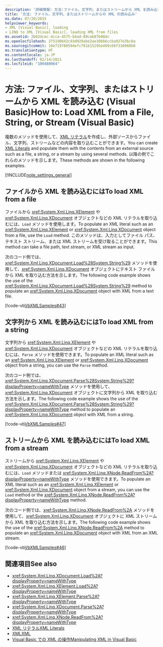```yaml
---
description: '詳細情報: 方法:ファイル、文字列、またはストリームから XML を読み込む (Visual Basic)'
title: '方法: ファイル、文字列、またはストリームからの XML の読み込み'
ms.date: 07/20/2015
helpviewer_keywords:
- XML [Visual Basic], loading
- LINQ to XML [Visual Basic], loading XML from files
ms.assetid: 2b02dcec-4cca-4575-b4ad-89ceb87b984c
ms.openlocfilehash: 375190642c93d929abe2ae10bb6ccba927e3bc8a
ms.sourcegitcommit: 10e719780594efc781b15295e499c66f316068b8
ms.translationtype: HT
ms.contentlocale: ja-JP
ms.lasthandoff: 02/14/2021
ms.locfileid: "100480064"
---
```

# <a name="how-to-load-xml-from-a-file-string-or-stream-visual-basic"></a><span data-ttu-id="9d2a2-103">方法: ファイル、文字列、またはストリームから XML を読み込む (Visual Basic)</span><span class="sxs-lookup"><span data-stu-id="9d2a2-103">How to: Load XML from a File, String, or Stream (Visual Basic)</span></span>

<span data-ttu-id="9d2a2-104">複数のメソッドを使用して、[XML リテラル](../../../language-reference/xml-literals/index.md)を作成し、外部ソースからファイル、文字列、ストリームなどの内容を取り込むことができます。</span><span class="sxs-lookup"><span data-stu-id="9d2a2-104">You can create [XML Literals](../../../language-reference/xml-literals/index.md) and populate them with the contents from an external source such as a file, a string, or a stream by using several methods.</span></span> <span data-ttu-id="9d2a2-105">以降の例でこれらのメソッドを示します。</span><span class="sxs-lookup"><span data-stu-id="9d2a2-105">These methods are shown in the following examples.</span></span>

[!INCLUDE[note_settings_general](~/includes/note-settings-general-md.md)]

## <a name="to-load-xml-from-a-file"></a><span data-ttu-id="9d2a2-106">ファイルから XML を読み込むには</span><span class="sxs-lookup"><span data-stu-id="9d2a2-106">To load XML from a file</span></span>

<span data-ttu-id="9d2a2-107">ファイルから <xref:System.Xml.Linq.XElement> や <xref:System.Xml.Linq.XDocument> オブジェクトなどの XML リテラルを取り込むには、`Load` メソッドを使用します。</span><span class="sxs-lookup"><span data-stu-id="9d2a2-107">To populate an XML literal such as an <xref:System.Xml.Linq.XElement> or <xref:System.Xml.Linq.XDocument> object from a file, use the `Load` method.</span></span> <span data-ttu-id="9d2a2-108">このメソッドは、入力としてファイル パス、テキスト ストリーム、または XML ストリームを受け取ることができます。</span><span class="sxs-lookup"><span data-stu-id="9d2a2-108">This method can take a file path, text stream, or XML stream as input.</span></span>

<span data-ttu-id="9d2a2-109">次のコード例では、<xref:System.Xml.Linq.XDocument.Load%28System.String%29> メソッドを使用して、<xref:System.Xml.Linq.XDocument> オブジェクトにテキスト ファイルから XML を取り込む方法を示します。</span><span class="sxs-lookup"><span data-stu-id="9d2a2-109">The following code example shows the use of the <xref:System.Xml.Linq.XDocument.Load%28System.String%29> method to populate an <xref:System.Xml.Linq.XDocument> object with XML from a text file.</span></span>

[!code-vb[VbXMLSamples#43](~/samples/snippets/visualbasic/VS_Snippets_VBCSharp/VbXMLSamples/VB/XMLSamples15.vb#43)]

## <a name="to-load-xml-from-a-string"></a><span data-ttu-id="9d2a2-110">文字列から XML を読み込むには</span><span class="sxs-lookup"><span data-stu-id="9d2a2-110">To load XML from a string</span></span>

<span data-ttu-id="9d2a2-111">文字列から <xref:System.Xml.Linq.XElement> や <xref:System.Xml.Linq.XDocument> オブジェクトなどの XML リテラルを取り込むには、`Parse` メソッドを使用できます。</span><span class="sxs-lookup"><span data-stu-id="9d2a2-111">To populate an XML literal such as an <xref:System.Xml.Linq.XElement> or <xref:System.Xml.Linq.XDocument> object from a string, you can use the `Parse` method.</span></span>

<span data-ttu-id="9d2a2-112">次のコード例では、<xref:System.Xml.Linq.XDocument.Parse%28System.String%29?displayProperty=nameWithType> メソッドを使用して、<xref:System.Xml.Linq.XDocument> オブジェクトに文字列から XML を取り込む方法を示します。</span><span class="sxs-lookup"><span data-stu-id="9d2a2-112">The following code example shows the use of the <xref:System.Xml.Linq.XDocument.Parse%28System.String%29?displayProperty=nameWithType> method to populate an <xref:System.Xml.Linq.XDocument> object with XML from a string.</span></span>

[!code-vb[VbXMLSamples#47](~/samples/snippets/visualbasic/VS_Snippets_VBCSharp/VbXMLSamples/VB/XMLSamples15.vb#47)]

## <a name="to-load-xml-from-a-stream"></a><span data-ttu-id="9d2a2-113">ストリームから XML を読み込むには</span><span class="sxs-lookup"><span data-stu-id="9d2a2-113">To load XML from a stream</span></span>

<span data-ttu-id="9d2a2-114">ストリームから <xref:System.Xml.Linq.XElement> や <xref:System.Xml.Linq.XDocument> オブジェクトなどの XML リテラルを取り込むには、`Load` メソッドまたは <xref:System.Xml.Linq.XNode.ReadFrom%2A?displayProperty=nameWithType> メソッドを使用できます。</span><span class="sxs-lookup"><span data-stu-id="9d2a2-114">To populate an XML literal such as an <xref:System.Xml.Linq.XElement> or <xref:System.Xml.Linq.XDocument> object from a stream, you can use the `Load` method or the <xref:System.Xml.Linq.XNode.ReadFrom%2A?displayProperty=nameWithType> method.</span></span>

<span data-ttu-id="9d2a2-115">次のコード例では、<xref:System.Xml.Linq.XNode.ReadFrom%2A> メソッドを使用して、<xref:System.Xml.Linq.XDocument> オブジェクトに XML ストリームから XML を取り込む方法を示します。</span><span class="sxs-lookup"><span data-stu-id="9d2a2-115">The following code example shows the use of the <xref:System.Xml.Linq.XNode.ReadFrom%2A> method to populate an <xref:System.Xml.Linq.XDocument> object with XML from an XML stream.</span></span>

[!code-vb[VbXMLSamples#46](~/samples/snippets/visualbasic/VS_Snippets_VBCSharp/VbXMLSamples/VB/XMLSamples15.vb#46)]

## <a name="see-also"></a><span data-ttu-id="9d2a2-116">関連項目</span><span class="sxs-lookup"><span data-stu-id="9d2a2-116">See also</span></span>

- <xref:System.Xml.Linq.XDocument.Load%2A?displayProperty=nameWithType>
- <xref:System.Xml.Linq.XElement.Load%2A?displayProperty=nameWithType>
- <xref:System.Xml.Linq.XElement.Parse%2A?displayProperty=nameWithType>
- <xref:System.Xml.Linq.XDocument.Parse%2A?displayProperty=nameWithType>
- <xref:System.Xml.Linq.XNode.ReadFrom%2A?displayProperty=nameWithType>
- [<span data-ttu-id="9d2a2-117">XML リテラル</span><span class="sxs-lookup"><span data-stu-id="9d2a2-117">XML Literals</span></span>](../../../language-reference/xml-literals/index.md)
- [<span data-ttu-id="9d2a2-118">XML</span><span class="sxs-lookup"><span data-stu-id="9d2a2-118">XML</span></span>](index.md)
- [<span data-ttu-id="9d2a2-119">Visual Basic での XML の操作</span><span class="sxs-lookup"><span data-stu-id="9d2a2-119">Manipulating XML in Visual Basic</span></span>](manipulating-xml.md)

